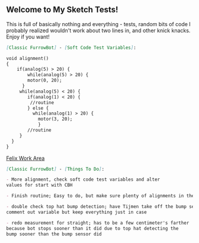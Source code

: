 ## Welcome to My Sketch Tests!

This is full of basically nothing and everything - tests, random bits of code I probably realized wouldn't work about two lines in, and other knick knacks. Enjoy if you want!


```markdown
[Classic FurrowBot] - [Soft Code Test Variables]:

void alignment()
{
    if(analog(5) > 20) {
        while(analog(5) > 20) {
        motor(0, 20);
      }
     while(analog(5) < 20) {
        if(analog(1) < 20) {
         //routine
        } else {
          while(analog(1) > 20) {
            motor(3, 20); 
            }
        //routine
     }
  }
}

```
[Felix Work Area](https://thegamingjukebox.github.io/Interwyn-Sketches.github.io/)
```markdown
[Classic FurrowBot] - [Things To Do]:

- More alignment, check soft code test variables and alter 
values for start with CBH

- Finish routine; Easy to do, but make sure plenty of alignments in there

- double check top hat bump detection; have Tijmen take off the bump sensor, 
comment out variable but keep everything just in case

- redo measurement for straight; has to be a few centimeter's farther 
because bot stops sooner than it did due to top hat detecting the 
bump sooner than the bump sensor did

```

